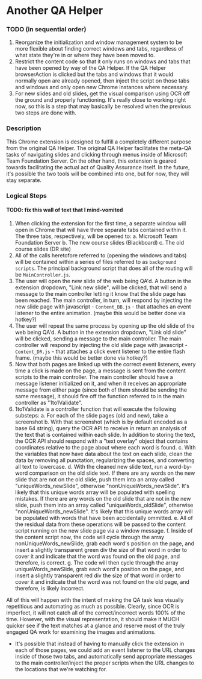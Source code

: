 # Another QA Helper


### TODO (in sequential order)

1. Reorganize the initialization and window management system to be more flexible about
finding correct windows and tabs, regardless of what state they're in or where they have been
moved to.
2. Restrict the content code so that it only runs on windows and tabs that have been opened by way
of the QA Helper. If the QA Helper browserAction is clicked but the tabs and windows that it would
normally open are already opened, then inject the script on those tabs and windows and only
open new Chrome instances where necessary.
3. For new slides and old slides, get the visual comparison using OCR off the ground and properly
functioning. It's really close to working right now, so this is a step that may basically be
resolved when the previous two steps are done with.


### Description

This Chrome extension is designed to fulfill a completely different purpose from the original QA Helper. The original QA Helper facilitates the meta-QA tasks of navigating slides and clicking through menus inside of Microsoft Team Foundation Server. On the other hand, this extension is geared towards facilitating the actual act of Quality Assurance itself. In the future, it's possible the two tools will be combined into one, but for now, they will stay separate.

### Logical Steps


#### **TODO**: fix this wall of text that I mind-vomited

1. When clicking the extension for the first time, a separate window will open in Chrome that will have three separate tabs contained within it. The three tabs, respectively, will be opened to:
    a. Microsoft Team Foundation Server
    b. The new course slides (Blackboard)
    c. The old course slides (DR site)
3. All of the calls heretofore referred to (opening the windows and tabs) will be contained within a series of files referred to as <code>background scripts</code>. The principal background script that does all of the routing will be <code>MainController.js</code>.
4. The user will open the new slide of the web being QA'd. A button in the extension dropdown, "Link new slide", will be clicked, that will send a message to the main controller letting it know that the slide page has been reached. The main controller, in turn, will respond by injecting the new slide page with javascript - <code>Content_BB.js</code> - that attaches an event listener to the entire animation. (maybe this would be better done via hotkey?)
5. The user will repeat the same process by opening up the old slide of the web being QA'd. A button in the extension dropdown, "Link old slide" will be clicked, sending a message to the main controller. The main controller will respond by injecting the old slide page with javascript - <code>Content_DR.js</code> - that attaches a click event listener to the entire flash frame. (maybe this would be better done via hotkey?)
5. Now that both pages are linked up with the correct event listeners, every time a click is made on the page, a message is sent from the content scripts to the main controller. The main controller should have a message listener initialized on it, and when it receives an appropriate message from either page (since both of them should be sending the same message), it should fire off the function referred to in the main controller as "1to1Validate".
6. 1to1Validate is a controller function that will execute the following substeps:
    a. For each of the slide pages (old and new), take a screenshot 
    b. With that screenshot (which is by default encoded as a base 64 string), query the OCR API to receive in return an analysis of the text that is contained within each slide. In addition to storing the text, the OCR API should respond with a "text overlay" object that contains coordinates relative to the page about where each word is found.
    c. With the variables that now have data about the text on each slide, clean the data by removing all punctation, regularizing the spaces, and converting all text to lowercase.
    d. With the cleaned new slide text, run a word-by-word comparison on the old slide text. If there are any words on the new slide that are not on the old slide, push them into an array called "uniqueWords_newSlide", otherwise "nonUniqueWords_newSlide". It's likely that this unique words array will be populated with spelling mistakes. If there are any words on the old slide that are not in the new slide, push them into an array called "uniqueWords_oldSlide", otherwise "nonUniqueWords_newSlide". It's likely that this unique words array will be populated with words that have been accidentally ommitted.
    e. All of the residual data from these operations will be passed to the content script running on the new slide page via a window message.
    f. Inside of the content script now, the code will cycle through the array nonUniqueWords_newSlide, grab each word's position on the page, and insert a slightly transparent green div the size of that word in order to cover it and indicate that the word was found on the old page, and therefore, is correct.
    g. The code will then cycle through the array uniqueWords_newSlide, grab each word's position on the page, and insert a slightly transparent red div the size of that word in order to cover it and indicate that the word was not found on the old page, and therefore, is likely incorrect.

All of this will happen with the intent of making the QA task less visually repetitious and automating as much as possible. Clearly, since OCR is imperfect, it will not catch all of the correct/incorrect words 100% of the time. However, with the visual representation, it should make it MUCH quicker see if the text matches at a glance and reserve most of the truly engaged QA work for examining the images and animations.

- It's possible that instead of having to manually click the extension in each of those pages, we could add an event listener to the URL changes inside of those two tabs, and automatically send appropriate messages to the main controller/inject the proper scripts when the URL changes to the locations that we're watching for.